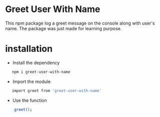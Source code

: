 # Greet User With Name
This npm package log a greet message on the console along with user's name. The package was just made for learning purpose.

# installation

 - Install the dependency
 ```bash 
    npm i greet-user-with-name
```

 - Import the module

 ```bash 
    import greet from 'greet-user-with-name'
 ```

- Use the function
```bash 
    greet();
```
